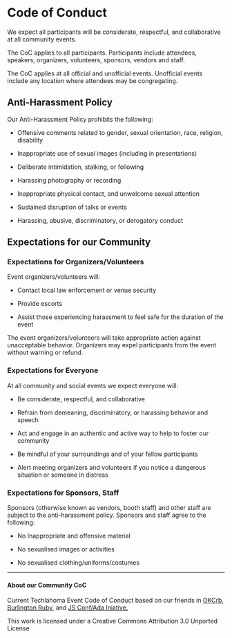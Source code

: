 # Code of Conduct
We expect all participants will be considerate, respectful, and collaborative at all community events. 

The CoC applies to all participants. Participants include attendees, speakers, organizers, volunteers, sponsors, vendors and staff.

The CoC applies at all official and unofficial events. Unofficial events include any location where attendees may be congregating.

## Anti-Harassment Policy

Our Anti-Harassment Policy prohibits the following: 

*   Offensive comments related to gender, sexual orientation, race, religion, disability 

*   Inappropriate use of sexual images (including in presentations)

*   Deliberate intimidation, stalking, or following

*   Harassing photography or recording

*   Inappropriate physical contact, and unwelcome sexual attention

*   Sustained disruption of talks or events

*   Harassing, abusive, discriminatory, or derogatory conduct

## Expectations for our Community

### Expectations for Organizers/Volunteers

Event organizers/volunteers will:

*   Contact local law enforcement or venue security

*   Provide escorts

*   Assist those experiencing harassment to feel safe for the duration of the event

The event organizers/volunteers will take appropriate action against unacceptable behavior. Organizers may expel participants from the event without warning or refund.


### Expectations for Everyone

At all community and social events we expect everyone will:

*   Be considerate, respectful, and collaborative

*   Refrain from demeaning, discriminatory, or harassing behavior and speech

*   Act and engage in an authentic and active way to help to foster our community 

*   Be mindful of your surroundings and of your fellow participants

*   Alert meeting organizers and volunteers if you notice a dangerous situation or someone in distress

### Expectations for Sponsors, Staff

Sponsors (otherwise known as vendors, booth staff) and other staff are subject to the anti-harassment policy. Sponsors and staff agree to the following:

*   No Inappropriate and offensive material

*   No sexualised images or activities

*   No sexualised clothing/uniforms/costumes

-----

#### About our Community CoC
Current Techlahoma Event Code of Conduct based on our friends in [OKCrb](http://www.okcruby.org/about/), [Burlington Ruby](http://burlingtonrubyconference.com/conduct.html), and [JS Conf/Ada Iniative.](http://jsconf.com/codeofconduct.html)

This work is licensed under a Creative Commons Attribution 3.0 Unported License
